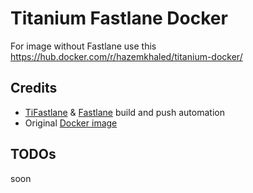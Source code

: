 # Titanium Fastlane Docker
For image without Fastlane use this https://hub.docker.com/r/hazemkhaled/titanium-docker/

## Credits
- [TiFastlane](https://www.npmjs.com/package/tifastlane) & [Fastlane](https://fastlane.tools) build and push automation
- Original [Docker image](https://github.com/MartinDevillers/ti.build)

## TODOs
soon